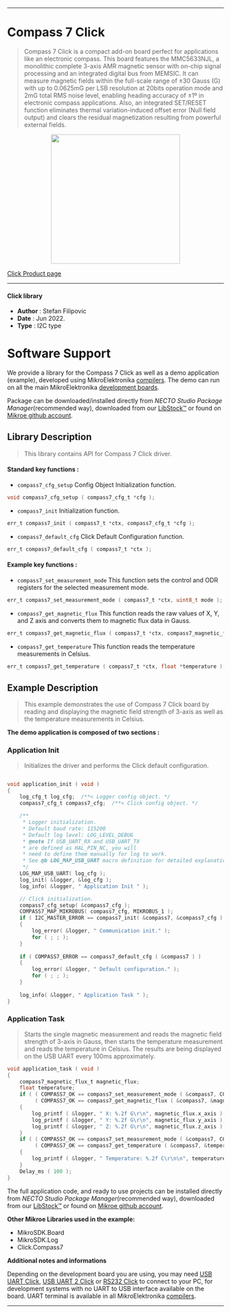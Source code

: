 
---
# Compass 7 Click

> Compass 7 Click is a compact add-on board perfect for applications like an electronic compass. This board features the MMC5633NJL, a monolithic complete 3-axis AMR magnetic sensor with on-chip signal processing and an integrated digital bus from MEMSIC. It can measure magnetic fields within the full-scale range of ±30 Gauss (G) with up to 0.0625mG per LSB resolution at 20bits operation mode and 2mG total RMS noise level, enabling heading accuracy of ±1º in electronic compass applications. Also, an integrated SET/RESET function eliminates thermal variation-induced offset error (Null field output) and clears the residual magnetization resulting from powerful external fields.

<p align="center">
  <img src="https://download.mikroe.com/images/click_for_ide/compass7_click.png" height=300px>
</p>

[Click Product page](https://www.mikroe.com/compass-7-click)

---


#### Click library

- **Author**        : Stefan Filipovic
- **Date**          : Jun 2022.
- **Type**          : I2C type


# Software Support

We provide a library for the Compass 7 Click
as well as a demo application (example), developed using MikroElektronika
[compilers](https://www.mikroe.com/necto-studio).
The demo can run on all the main MikroElektronika [development boards](https://www.mikroe.com/development-boards).

Package can be downloaded/installed directly from *NECTO Studio Package Manager*(recommended way), downloaded from our [LibStock&trade;](https://libstock.mikroe.com) or found on [Mikroe github account](https://github.com/MikroElektronika/mikrosdk_click_v2/tree/master/clicks).

## Library Description

> This library contains API for Compass 7 Click driver.

#### Standard key functions :

- `compass7_cfg_setup` Config Object Initialization function.
```c
void compass7_cfg_setup ( compass7_cfg_t *cfg );
```

- `compass7_init` Initialization function.
```c
err_t compass7_init ( compass7_t *ctx, compass7_cfg_t *cfg );
```

- `compass7_default_cfg` Click Default Configuration function.
```c
err_t compass7_default_cfg ( compass7_t *ctx );
```

#### Example key functions :

- `compass7_set_measurement_mode` This function sets the control and ODR registers for the selected measurement mode.
```c
err_t compass7_set_measurement_mode ( compass7_t *ctx, uint8_t mode );
```

- `compass7_get_magnetic_flux` This function reads the raw values of X, Y, and Z axis and converts them to magnetic flux data in Gauss.
```c
err_t compass7_get_magnetic_flux ( compass7_t *ctx, compass7_magnetic_flux_t *flux );
```

- `compass7_get_temperature` This function reads the temperature measurements in Celsius.
```c
err_t compass7_get_temperature ( compass7_t *ctx, float *temperature );
```

## Example Description

> This example demonstrates the use of Compass 7 Click board by reading and displaying the magnetic field strength of 3-axis as well as the temperature measurements in Celsius.

**The demo application is composed of two sections :**

### Application Init

> Initializes the driver and performs the Click default configuration.

```c

void application_init ( void )
{
    log_cfg_t log_cfg;  /**< Logger config object. */
    compass7_cfg_t compass7_cfg;  /**< Click config object. */

    /** 
     * Logger initialization.
     * Default baud rate: 115200
     * Default log level: LOG_LEVEL_DEBUG
     * @note If USB_UART_RX and USB_UART_TX 
     * are defined as HAL_PIN_NC, you will 
     * need to define them manually for log to work. 
     * See @b LOG_MAP_USB_UART macro definition for detailed explanation.
     */
    LOG_MAP_USB_UART( log_cfg );
    log_init( &logger, &log_cfg );
    log_info( &logger, " Application Init " );

    // Click initialization.
    compass7_cfg_setup( &compass7_cfg );
    COMPASS7_MAP_MIKROBUS( compass7_cfg, MIKROBUS_1 );
    if ( I2C_MASTER_ERROR == compass7_init( &compass7, &compass7_cfg ) ) 
    {
        log_error( &logger, " Communication init." );
        for ( ; ; );
    }
    
    if ( COMPASS7_ERROR == compass7_default_cfg ( &compass7 ) )
    {
        log_error( &logger, " Default configuration." );
        for ( ; ; );
    }
    
    log_info( &logger, " Application Task " );
}

```

### Application Task

> Starts the single magnetic measurement and reads the magnetic field strength of 3-axis in Gauss, then starts the temperature measurement and reads the temperature in Celsius.
The results are being displayed on the USB UART every 100ms approximately.

```c
void application_task ( void )
{
    compass7_magnetic_flux_t magnetic_flux;
    float temperature;
    if ( ( COMPASS7_OK == compass7_set_measurement_mode ( &compass7, COMPASS7_MEAS_SINGLE_M ) ) &&
         ( COMPASS7_OK == compass7_get_magnetic_flux ( &compass7, &magnetic_flux ) ) )
    {
        log_printf ( &logger, " X: %.2f G\r\n", magnetic_flux.x_axis );
        log_printf ( &logger, " Y: %.2f G\r\n", magnetic_flux.y_axis );
        log_printf ( &logger, " Z: %.2f G\r\n", magnetic_flux.z_axis );
    }
    if ( ( COMPASS7_OK == compass7_set_measurement_mode ( &compass7, COMPASS7_MEAS_SINGLE_T ) ) &&
         ( COMPASS7_OK == compass7_get_temperature ( &compass7, &temperature ) ) )
    {
        log_printf ( &logger, " Temperature: %.2f C\r\n\n", temperature );
    }
    Delay_ms ( 100 );
}
```

The full application code, and ready to use projects can be installed directly from *NECTO Studio Package Manager*(recommended way), downloaded from our [LibStock&trade;](https://libstock.mikroe.com) or found on [Mikroe github account](https://github.com/MikroElektronika/mikrosdk_click_v2/tree/master/clicks).

**Other Mikroe Libraries used in the example:**

- MikroSDK.Board
- MikroSDK.Log
- Click.Compass7

**Additional notes and informations**

Depending on the development board you are using, you may need
[USB UART Click](https://www.mikroe.com/usb-uart-click),
[USB UART 2 Click](https://www.mikroe.com/usb-uart-2-click) or
[RS232 Click](https://www.mikroe.com/rs232-click) to connect to your PC, for
development systems with no UART to USB interface available on the board. UART
terminal is available in all MikroElektronika
[compilers](https://shop.mikroe.com/compilers).

---
